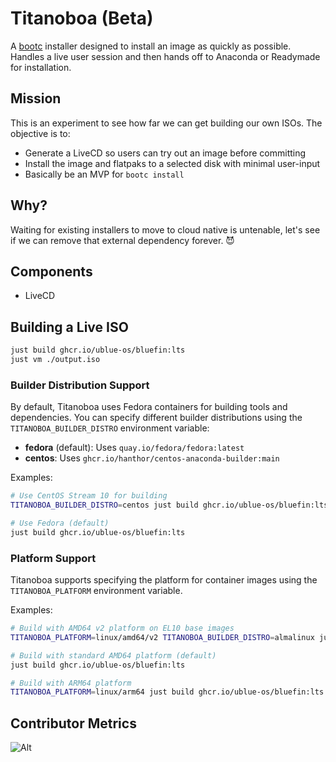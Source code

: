 # Titanoboa (Beta)

A [bootc](https://github.com/bootc-dev/bootc) installer designed to install an image as quickly as possible. Handles a live user session and then hands off to Anaconda or Readymade for installation. 

## Mission

This is an experiment to see how far we can get building our own ISOs. The objective is to:

- Generate a LiveCD so users can try out an image before committing
- Install the image and flatpaks to a selected disk with minimal user-input
- Basically be an MVP for `bootc install` 

## Why?

Waiting for existing installers to move to cloud native is untenable, let's see if we can remove that external dependency forever. 😈

## Components

- LiveCD

## Building a Live ISO

```bash
just build ghcr.io/ublue-os/bluefin:lts
just vm ./output.iso
```

### Builder Distribution Support

By default, Titanoboa uses Fedora containers for building tools and dependencies. You can specify different builder distributions using the `TITANOBOA_BUILDER_DISTRO` environment variable:

- **fedora** (default): Uses `quay.io/fedora/fedora:latest`
- **centos**: Uses `ghcr.io/hanthor/centos-anaconda-builder:main`

Examples:
```bash
# Use CentOS Stream 10 for building
TITANOBOA_BUILDER_DISTRO=centos just build ghcr.io/ublue-os/bluefin:lts

# Use Fedora (default)
just build ghcr.io/ublue-os/bluefin:lts
```

### Platform Support

Titanoboa supports specifying the platform for container images using the `TITANOBOA_PLATFORM` environment variable.

Examples:
```bash
# Build with AMD64 v2 platform on EL10 base images
TITANOBOA_PLATFORM=linux/amd64/v2 TITANOBOA_BUILDER_DISTRO=almalinux just build ghcr.io/tuna-os/albacore:latest

# Build with standard AMD64 platform (default)
just build ghcr.io/ublue-os/bluefin:lts

# Build with ARM64 platform
TITANOBOA_PLATFORM=linux/arm64 just build ghcr.io/ublue-os/bluefin:lts
```

## Contributor Metrics

![Alt](https://repobeats.axiom.co/api/embed/ab79f8a8b6ba6111cc7123cbbb8762864c76699f.svg "Repobeats analytics image")
